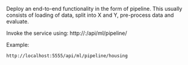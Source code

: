 Deploy an end-to-end functionality in the form of pipeline. This usually consists of loading of data, split into X and Y, pre-process data and evaluate.

Invoke the service using:  http://<host>:<port>/api/ml/pipeline/<servicename>

Example:
```
http://localhost:5555/api/ml/pipeline/housing
```